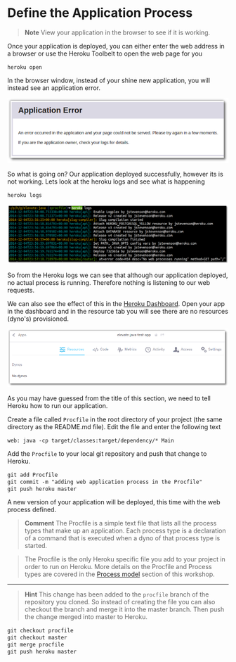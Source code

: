 # Define the Application Process 

> **Note** View your application in the browser to see if it is working.

  Once your application is deployed, you can either enter the web address in a browser or use the Heroku Toolbelt to open the web page for you
  
    heroku open 

  In the browser window, instead of your shine new application, you will instead see an application error.
  
![Browser - application error](../images/heroku-app-error.png)

  So what is going on?  Our application deployed successfully, however its is not working.  Lets look at the heroku logs and see what is happening
  
    heroku logs 

![Heroku Toolbelt - heroku logs - no web process running](../images/heroku-toolbelt-logs-no-web-process-running.png)

  So from the Heroku logs we can see that although our application deployed, no actual process is running.  Therefore nothing is listening to our web requests.
  
  We can also see the effect of this in the [Heroku Dashboard](https://dashboard.heroku.com/).  Open your app in the dashboard and in the resource tab you will see there are no resources (dyno's) provisioned.
  
![Heroku Dashboard](../images/heroku-dashboard-no-dynos.png)

 As you may have guessed from the title of this section, we need to tell Heroku how to run our application.
 
 Create a file called `Procfile` in the root directory of your project (the same directory as the README.md file).  Edit the file and enter the following text
 
    web: java -cp target/classes:target/dependency/* Main

  Add the `Procfile` to your local git repository and push that change to Heroku.

    git add Procfile
    git commit -m "adding web application process in the Procfile"
    git push heroku master 

  A new version of your application will be deployed, this time with the web process defined.


> **Comment** The Procfile is a simple text file that lists all the process types that make up an application. Each process type is a declaration of a command that is executed when a dyno of that process type is started.

> The Procfile is the only Heroku specific file you add to your project in order to run on Heroku.  More details on the Procfile and Process types are covered in the [Process model](../process-model) section of this workshop.

---

> **Hint** This change has been added to the `procfile` branch of the repository you cloned.  So instead of creating the file you can also checkout the branch and merge it into the master branch.  Then push the change merged into master to Heroku.

    git checkout procfile 
    git checkout master
    git merge procfile
    git push heroku master

